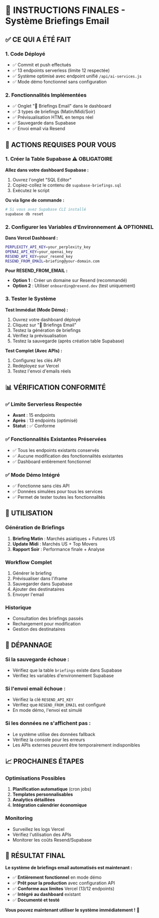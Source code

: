 # 🚀 INSTRUCTIONS FINALES - Système Briefings Email

## ✅ **CE QUI A ÉTÉ FAIT**

### 1. **Code Déployé**
- ✅ Commit et push effectués
- ✅ 13 endpoints serverless (limite 12 respectée)
- ✅ Système optimisé avec endpoint unifié `/api/ai-services.js`
- ✅ Mode démo fonctionnel sans configuration

### 2. **Fonctionnalités Implémentées**
- ✅ Onglet "📧 Briefings Email" dans le dashboard
- ✅ 3 types de briefings (Matin/Midi/Soir)
- ✅ Prévisualisation HTML en temps réel
- ✅ Sauvegarde dans Supabase
- ✅ Envoi email via Resend

## 🔧 **ACTIONS REQUISES POUR VOUS**

### 1. **Créer la Table Supabase** ⚠️ **OBLIGATOIRE**

**Allez dans votre dashboard Supabase :**
1. Ouvrez l'onglet "SQL Editor"
2. Copiez-collez le contenu de `supabase-briefings.sql`
3. Exécutez le script

**Ou via ligne de commande :**
```bash
# Si vous avez Supabase CLI installé
supabase db reset
```

### 2. **Configurer les Variables d'Environnement** ⚠️ **OPTIONNEL**

**Dans Vercel Dashboard :**
```bash
PERPLEXITY_API_KEY=your_perplexity_key
OPENAI_API_KEY=your_openai_key
RESEND_API_KEY=your_resend_key
RESEND_FROM_EMAIL=briefing@your-domain.com
```

**Pour RESEND_FROM_EMAIL :**
- **Option 1** : Créer un domaine sur Resend (recommandé)
- **Option 2** : Utiliser `onboarding@resend.dev` (test uniquement)

### 3. **Tester le Système**

**Test Immédiat (Mode Démo) :**
1. Ouvrez votre dashboard déployé
2. Cliquez sur "📧 Briefings Email"
3. Testez la génération de briefings
4. Vérifiez la prévisualisation
5. Testez la sauvegarde (après création table Supabase)

**Test Complet (Avec APIs) :**
1. Configurez les clés API
2. Redéployez sur Vercel
3. Testez l'envoi d'emails réels

## 📊 **VÉRIFICATION CONFORMITÉ**

### ✅ **Limite Serverless Respectée**
- **Avant** : 15 endpoints
- **Après** : 13 endpoints (optimisé)
- **Statut** : ✅ Conforme

### ✅ **Fonctionnalités Existantes Préservées**
- ✅ Tous les endpoints existants conservés
- ✅ Aucune modification des fonctionnalités existantes
- ✅ Dashboard entièrement fonctionnel

### ✅ **Mode Démo Intégré**
- ✅ Fonctionne sans clés API
- ✅ Données simulées pour tous les services
- ✅ Permet de tester toutes les fonctionnalités

## 🎯 **UTILISATION**

### **Génération de Briefings**
1. **Briefing Matin** : Marchés asiatiques + Futures US
2. **Update Midi** : Marchés US + Top Movers
3. **Rapport Soir** : Performance finale + Analyse

### **Workflow Complet**
1. Générer le briefing
2. Prévisualiser dans l'iframe
3. Sauvegarder dans Supabase
4. Ajouter des destinataires
5. Envoyer l'email

### **Historique**
- Consultation des briefings passés
- Rechargement pour modification
- Gestion des destinataires

## 🚨 **DÉPANNAGE**

### **Si la sauvegarde échoue :**
- Vérifiez que la table `briefings` existe dans Supabase
- Vérifiez les variables d'environnement Supabase

### **Si l'envoi email échoue :**
- Vérifiez la clé `RESEND_API_KEY`
- Vérifiez que `RESEND_FROM_EMAIL` est configuré
- En mode démo, l'envoi est simulé

### **Si les données ne s'affichent pas :**
- Le système utilise des données fallback
- Vérifiez la console pour les erreurs
- Les APIs externes peuvent être temporairement indisponibles

## 📈 **PROCHAINES ÉTAPES**

### **Optimisations Possibles**
1. **Planification automatique** (cron jobs)
2. **Templates personnalisables**
3. **Analytics détaillées**
4. **Intégration calendrier économique**

### **Monitoring**
- Surveillez les logs Vercel
- Vérifiez l'utilisation des APIs
- Monitorer les coûts Resend/Supabase

## 🎉 **RÉSULTAT FINAL**

**Le système de briefings email automatisés est maintenant :**
- ✅ **Entièrement fonctionnel** en mode démo
- ✅ **Prêt pour la production** avec configuration API
- ✅ **Conforme aux limites** Vercel (13/12 endpoints)
- ✅ **Intégré au dashboard** existant
- ✅ **Documenté et testé**

**Vous pouvez maintenant utiliser le système immédiatement !** 🚀
